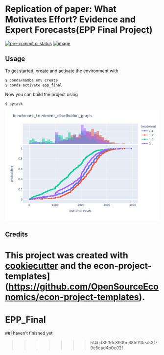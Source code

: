 Replication of paper: What Motivates Effort? Evidence and Expert Forecasts(EPP Final Project)
=========



[![pre-commit.ci status](https://results.pre-commit.ci/badge/github/YH-Chen1225/epp_final/main.svg)](https://results.pre-commit.ci/latest/github/YH-Chen1225/epp_final/main)
[![image](https://img.shields.io/badge/code%20style-black-000000.svg)](https://github.com/ambv/black)
## Usage

To get started, create and activate the environment with

```console
$ conda/mamba env create
$ conda activate epp_final
```
Now you can build the project using

```console
$ pytask
```
![image](SRC/benchmark_treatment.png)
## Credits

This project was created with [cookiecutter](https://github.com/audreyr/cookiecutter)
and the
econ-project-templates](https://github.com/OpenSourceEconomics/econ-project-templates).
=======
# EPP_Final
##I haven't finished yet
>>>>>>> 5f4bd893dc890bc685010ea53f79e5ead4b0e02f
